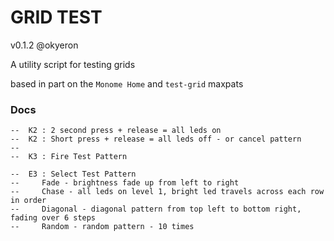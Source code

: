 
# GRID TEST
v0.1.2
@okyeron

A utility script for testing grids

based in part on the `Monome Home` and `test-grid` maxpats

### Docs
```
--  K2 : 2 second press + release = all leds on
--  K2 : Short press + release = all leds off - or cancel pattern
-- 
--  K3 : Fire Test Pattern

--  E3 : Select Test Pattern
--     Fade - brightness fade up from left to right
--     Chase - all leds on level 1, bright led travels across each row in order
--     Diagonal - diagonal pattern from top left to bottom right, fading over 6 steps
--     Random - random pattern - 10 times
```